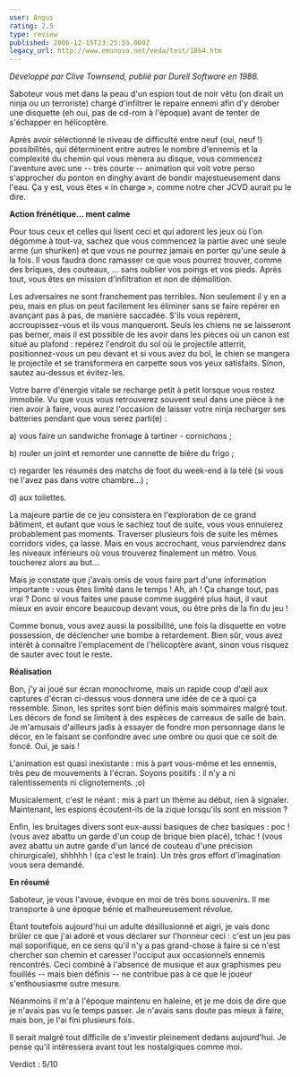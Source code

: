 ```yaml
---
user: Angus
rating: 2.5
type: review
published: 2006-12-15T23:25:55.000Z
legacy_url: http://www.emunova.net/veda/test/1864.htm
---
```

_Développé par Clive Townsend, publié par Durell Software en 1986\._  

  

Saboteur vous met dans la peau d'un espion tout de noir vêtu (on dirait un ninja ou un terroriste) chargé d'infiltrer le repaire ennemi afin d'y dérober une disquette (eh oui, pas de cd-rom à l'époque) avant de tenter de s'échapper en hélicoptère.  

Après avoir sélectionné le niveau de difficulté entre neuf (oui, neuf !) possibilités, qui déterminent entre autres le nombre d'ennemis et la complexité du chemin qui vous mènera au disque, vous commencez l'aventure avec une -- très courte -- animation qui voit votre perso s'approcher du ponton en dinghy avant de bondir majestueusement dans l'eau. Ça y est, vous êtes « in charge », comme notre cher JCVD aurait pu le dire.  

  

**Action frénétique... ment calme**  

  

Pour tous ceux et celles qui lisent ceci et qui adorent les jeux où l'on dégomme à tout-va, sachez que vous commencez la partie avec une seule arme (un shuriken) et que vous ne pourrez jamais en porter qu'une seule à la fois. Il vous faudra donc ramasser ce que vous pourrez trouver, comme des briques, des couteaux, ... sans oublier vos poings et vos pieds. Après tout, vous êtes en mission d'infiltration et non de démolition.  

Les adversaires ne sont franchement pas terribles. Non seulement il y en a peu, mais en plus on peut facilement les éliminer sans se faire repérer en avançant pas à pas, de manière saccadée. S'ils vous repèrent, accroupissez-vous et ils vous manqueront. Seuls les chiens ne se laisseront pas berner, mais il est possible de les avoir dans les pièces où un canon est situé au plafond : repérez l'endroit du sol où le projectile atterrit, positionnez-vous un peu devant et si vous avez du bol, le chien se mangera le projectile et se transformera en carpette sous vos yeux satisfaits. Sinon, sautez au-dessus et évitez-les.  

Votre barre d'énergie vitale se recharge petit à petit lorsque vous restez immobile. Vu que vous vous retrouverez souvent seul dans une pièce à ne rien avoir à faire, vous aurez l'occasion de laisser votre ninja recharger ses batteries pendant que vous serez parti(e) :  

  

a) vous faire un sandwiche fromage à tartiner - cornichons ;  

b) rouler un joint et remonter une cannette de bière du frigo ;  

c) regarder les résumés des matchs de foot du week-end à la télé (si vous ne l'avez pas dans votre chambre...) ;  

d) aux toilettes.  

  

La majeure partie de ce jeu consistera en l'exploration de ce grand bâtiment, et autant que vous le sachiez tout de suite, vous vous ennuierez probablement pas moments. Traverser plusieurs fois de suite les mêmes corridors vides, ça lasse. Mais en vous accrochant, vous parviendrez dans les niveaux inférieurs où vous trouverez finalement un métro. Vous toucherez alors au but...  

  

Mais je constate que j'avais omis de vous faire part d'une information importante : vous êtes limité dans le temps ! Ah, ah ! Ça change tout, pas vrai ? Donc si vous faites une pause comme suggéré plus haut, il vaut mieux en avoir encore beaucoup devant vous, ou être près de la fin du jeu !  

Comme bonus, vous avez aussi la possibilité, une fois la disquette en votre possession, de déclencher une bombe à retardement. Bien sûr, vous avez intérêt à connaître l'emplacement de l'hélicoptère avant, sinon vous risquez de sauter avec tout le reste.  

  

**Réalisation**  

  

Bon, j'y ai joué sur écran monochrome, mais un rapide coup d'œil aux captures d'écran ci-dessus vous donnera une idée de ce à quoi ça ressemble. Sinon, les sprites sont bien définis mais sommaires malgré tout. Les décors de fond se limitent à des espèces de carreaux de salle de bain. Je m'amusais d'ailleurs jadis à essayer de fondre mon personnage dans le décor, en le faisant se confondre avec une ombre ou quoi que ce soit de foncé. Oui, je sais !  

L'animation est quasi inexistante : mis à part vous-même et les ennemis, très peu de mouvements à l'écran. Soyons positifs : il n'y a ni ralentissements ni clignotements. ;o)  

Musicalement, c'est le néant : mis à part un thème au début, rien à signaler. Maintenant, les espions écoutent-ils de la zique lorsqu'ils sont en mission ?  

Enfin, les bruitages divers sont eux-aussi basiques de chez basiques : poc ! (vous avez abattu un garde d'un coup de brique bien placé), tchac ! (vous avez abattu un autre garde d'un lancé de couteau d'une précision chirurgicale), shhhhh ! (ça c'est le train). Un très gros effort d'imagination vous sera demandé.  

  

**En résumé**  

  

Saboteur, je vous l'avoue, évoque en moi de très bons souvenirs. Il me transporte à une époque bénie et malheureusement révolue.  

Étant toutefois aujourd'hui un adulte désillusionné et aigri, je vais donc brûler ce que j'ai adoré et vous déclarer sur l'honneur ceci : c'est un jeu pas mal soporifique, en ce sens qu'il n'y a pas grand-chose à faire si ce n'est chercher son chemin et caresser l'occiput aux occasionnels ennemis rencontrés. Ceci combiné à l'absence de musique et aux graphismes peu fouillés -- mais bien définis -- ne contribue pas à ce que le joueur s'enthousiasme outre mesure.  

Néanmoins il m'a à l'époque maintenu en haleine, et je me dois de dire que je n'avais pas vu le temps passer. Je n'avais sans doute pas mieux à faire, mais bon, je l'ai fini plusieurs fois.  

Il serait malgré tout difficile de s'investir pleinement dedans aujourd'hui. Je pense qu'il intéressera avant tout les nostalgiques comme moi.  

  

Verdict : 5/10